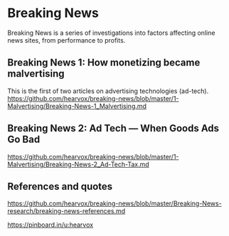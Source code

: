 
# Breaking News
Breaking News is a series of investigations into factors affecting online news sites, from performance to profits. 

## Breaking News 1: How monetizing became malvertising
This is the first of two articles on advertising technologies (ad-tech).  
https://github.com/hearvox/breaking-news/blob/master/1-Malvertising/Breaking-News-1_Malvertising.md

## Breaking News 2: Ad Tech — When Goods Ads Go Bad
https://github.com/hearvox/breaking-news/blob/master/1-Malvertising/Breaking-News-2_Ad-Tech-Tax.md

## References and quotes
https://github.com/hearvox/breaking-news/blob/master/Breaking-News-research/breaking-news-references.md

https://pinboard.in/u:hearvox
